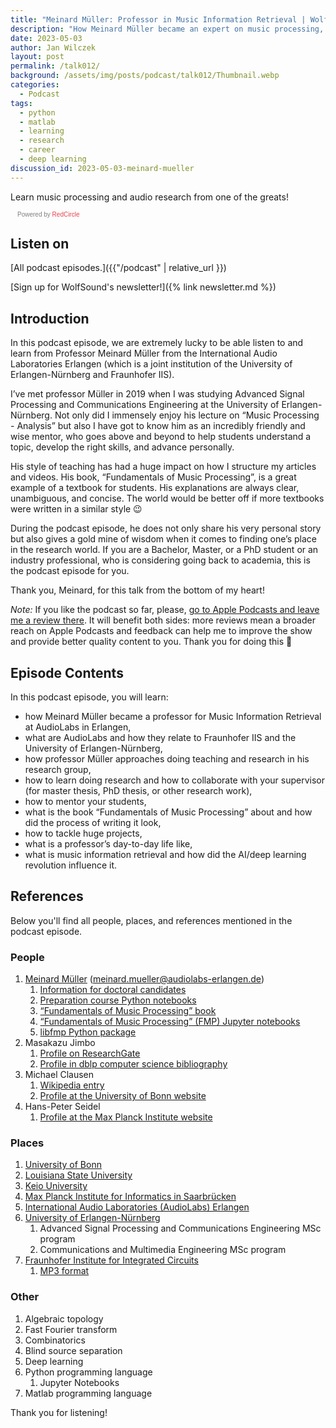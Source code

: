 ```yaml
---
title: "Meinard Müller: Professor in Music Information Retrieval | WolfTalk #012"
description: "How Meinard Müller became an expert on music processing, including routines and practices that you can adopt for your personal success."
date: 2023-05-03
author: Jan Wilczek
layout: post
permalink: /talk012/
background: /assets/img/posts/podcast/talk012/Thumbnail.webp
categories:
  - Podcast
tags:
  - python
  - matlab
  - learning
  - research
  - career
  - deep learning
discussion_id: 2023-05-03-meinard-mueller
---
```

Learn music processing and audio research from one of the greats!

<script async defer onload="redcircleIframe();" src="https://api.podcache.net/embedded-player/sh/bf40a1d2-7e41-4ddb-8c3a-ed82394723ba/ep/a07e459a-b392-432d-ba40-9b4072d89741"></script> <div class="redcirclePlayer-a07e459a-b392-432d-ba40-9b4072d89741"></div> <style> .redcircle-link:link { color: #ea404d; text-decoration: none; } .redcircle-link:hover { color: #ea404d; } .redcircle-link:active { color: #ea404d; } .redcircle-link:visited { color: #ea404d; } </style>
<p style="margin-top:3px;margin-left:11px;font-family: sans-serif;font-size: 10px; color: gray;">Powered by <a class="redcircle-link" href="https://redcircle.com?utm_source=rc_embedded_player&utm_medium=web&utm_campaign=embedded_v1">RedCircle</a></p>

## Listen on

<!-- * 🎧 [Spotify](#) -->
<!-- * 🎥 [YouTube](#) -->
<!-- * 🎧 [Apple Podcasts (iTunes)](#) -->
<!-- * 🎧 [Amazon Music](#) -->
<!-- * 🎧 [Google Podcasts](#) -->
<!-- * 🎧 [Stitcher](#) -->
<!-- * 🎧 [TuneIn Radio](<#>) -->

[All podcast episodes.]({{"/podcast" | relative_url }})

[Sign up for WolfSound's newsletter!]({% link newsletter.md %})

## Introduction

In this podcast episode, we are extremely lucky to be able listen to and learn from Professor Meinard Müller from the International Audio Laboratories Erlangen (which is a joint institution of the University of Erlangen-Nürnberg and Fraunhofer IIS).

I’ve met professor Müller in 2019 when I was studying Advanced Signal Processing and Communications Engineering at the University of Erlangen-Nürnberg. Not only did I immensely enjoy his lecture on “Music Processing - Analysis” but also I have got to know him as an incredibly friendly and wise mentor, who goes above and beyond to help students understand a topic, develop the right skills, and advance personally.

His style of teaching has had a huge impact on how I structure my articles and videos. His book, “Fundamentals of Music Processing”, is a great example of a textbook for students. His explanations are always clear, unambiguous, and concise. The world would be better off if more textbooks were written in a similar style 😉

During the podcast episode, he does not only share his very personal story but also gives a gold mine of wisdom when it comes to finding one’s place in the research world. If you are a Bachelor, Master, or  a PhD student or an industry professional, who is considering going back to academia, this is the podcast episode for you.

Thank you, Meinard, for this talk from the bottom of my heart!

*Note:* If you like the podcast so far, please, [go to Apple Podcasts and leave me a review there](https://podcasts.apple.com/us/podcast/wolftalk-podcast-about-audio-programming-people-careers/id1595913701). It will benefit both sides: more reviews mean a broader reach on Apple Podcasts and feedback can help me to improve the show and provide better quality content to you. Thank you for doing this 🙏

## Episode Contents

In this podcast episode, you will learn:

- how Meinard Müller became a professor for Music Information Retrieval at AudioLabs in Erlangen,
- what are AudioLabs and how they relate to Fraunhofer IIS and the University of Erlangen-Nürnberg,
- how professor Müller approaches doing teaching and research in his research group,
- how to learn doing research and how to collaborate with your supervisor (for master thesis, PhD thesis, or other research work),
- how to mentor your students,
- what is the book “Fundamentals of Music Processing” about and how did the process of writing it look,
- how to tackle huge projects,
- what is a professor’s day-to-day life like,
- what is music information retrieval and how did the AI/deep learning revolution influence it.

## References

Below you'll find all people, places, and references mentioned in the podcast episode.

### People

1. [Meinard Müller](https://www.audiolabs-erlangen.de/fau/professor/mueller) ([meinard.mueller@audiolabs-erlangen.de](mailto:meinard.mueller@audiolabs-erlangen.de))
    1. [Information for doctoral candidates](https://www.audiolabs-erlangen.de/fau/professor/mueller/teaching/phd)
    2. [Preparation course Python notebooks](https://www.audiolabs-erlangen.de/PCP)
    3. [“Fundamentals of Music Processing” book](http://www.music-processing.de/)
    4. [“Fundamentals of Music Processing” (FMP) Jupyter notebooks](https://www.audiolabs-erlangen.de/FMP)
    5. [libfmp Python package](https://github.com/meinardmueller/libfmp)
2. Masakazu Jimbo
    1. [Profile on ResearchGate](https://www.researchgate.net/profile/Masakazu-Jimbo)
    2. [Profile in dblp computer science bibliography](https://dblp.org/pid/23/1403.html)
3. Michael Clausen
    1. [Wikipedia entry](https://de.wikipedia.org/wiki/Michael_Clausen)
    2. [Profile at the University of Bonn website](https://net.cs.uni-bonn.de/wg/audio-signal-processing/staff/michael-clausen/)
4. Hans-Peter Seidel
    1. [Profile at the Max Planck Institute website](https://people.mpi-inf.mpg.de/~hpseidel/english.html)

### Places

1. [University of Bonn](https://www.uni-bonn.de/en/university)
2. [Louisiana State University](https://www.lsu.edu/)
3. [Keio University](https://www.keio.ac.jp/en/)
4. [Max Planck Institute for Informatics in Saarbrücken](https://www.mpi-inf.mpg.de/home)
5. [International Audio Laboratories (AudioLabs) Erlangen](https://www.audiolabs-erlangen.de/)
6. [University of Erlangen-Nürnberg](https://www.fau.eu/)
    1. Advanced Signal Processing and Communications Engineering MSc program
    2. Communications and Multimedia Engineering MSc program
7. [Fraunhofer Institute for Integrated Circuits](https://www.iis.fraunhofer.de/en.html)
    1. [MP3 format](https://www.iis.fraunhofer.de/content/dam/iis/de/doc/ame/conference/AES-17-Conference_mp3-and-AAC-explained_AES17.pdf)

### Other

1. Algebraic topology
2. Fast Fourier transform
3. Combinatorics
4. Blind source separation
5. Deep learning
6. Python programming language
    1. Jupyter Notebooks
7. Matlab programming language

Thank you for listening!
